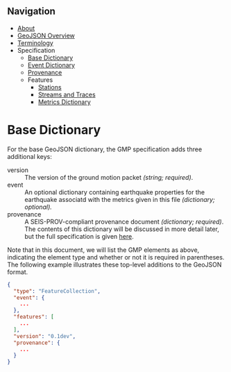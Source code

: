 Navigation
----------

 - [About](../index.md)
 - [GeoJSON Overview](../geojson.md)
 - [Terminology](../terms.md)
 - Specification
   - [Base Dictionary](base.md)
   - [Event Dictionary](event.md)
   - [Provenance](provenance.md)
   - Features
     - [Stations](features/station.md)
     - [Streams and Traces](features/streams_traces.md)
     - [Metrics Dictionary](features/metrics_dict.md)

Base Dictionary
===============

For the base GeoJSON dictionary, the GMP specification adds three additional
keys:

<dl>
  <dt>version</dt>
    <dd>
      The version of the ground motion packet 
      <i>(string; required)</i>.
    </dd>
  <dt>event</dt>
    <dd> 
      An optional dictionary containing earthquake properties for the
      earthquake associatd with the metrics given in this file 
      <i>(dictionary; optional).</i>
    </dd>
  <dt>provenance</dt>
    <dd>
      A SEIS-PROV-compliant provenance document <i>(dictionary; required)</i>. 
      The contents of this dictionary will be discussed in more detail later, 
      but the full specification is given 
      <a href="http://seismicdata.github.io/SEIS-PROV/">here</a>.
    </dd>
</dl>

Note that in this document, we will list the GMP elements as above, indicating
the element type and whether or not it is required in parentheses. The 
following example illustrates these top-level additions to the GeoJSON format. 

```json
{
  "type": "FeatureCollection",
  "event": {
    ...
  },
  "features": [
    ...
  ],
  "version": "0.1dev",
  "provenance": {
    ...
  }
}
```
